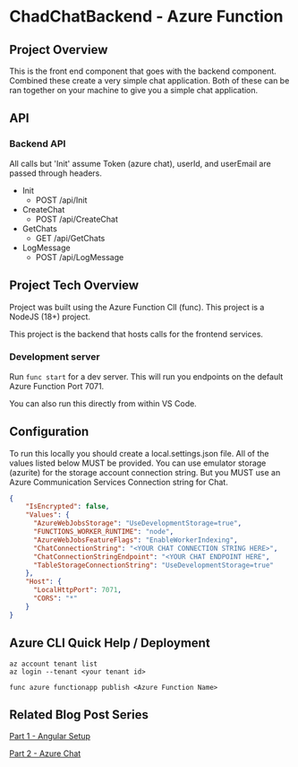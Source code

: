 # ChadChatBackend - Azure Function

## Project Overview

This is the front end component that goes with the backend component. Combined these create a very simple chat application. Both of these can be ran together on your machine to give you a simple chat application.

## API

### Backend API

All calls but 'Init' assume Token (azure chat), userId, and userEmail are passed through headers.

- Init
  - POST /api/Init
- CreateChat
  - POST /api/CreateChat
- GetChats
  - GET /api/GetChats
- LogMessage
  - POST /api/LogMessage

## Project Tech Overview

Project was built using the Azure Function ClI (func). This project is a NodeJS (18+) project.

This project is the backend that hosts calls for the frontend services.

### Development server

Run `func start` for a dev server. This will run you endpoints on the default Azure Function Port 7071.

You can also run this directly from within VS Code.

## Configuration

To run this locally you should create a local.settings.json file. All of the values listed below MUST be provided. You can use emulator storage (azurite) for the storage account connection string. But you MUST use an Azure Communication Services Connection string for Chat.

```JSON
{
    "IsEncrypted": false,
    "Values": {
      "AzureWebJobsStorage": "UseDevelopmentStorage=true",
      "FUNCTIONS_WORKER_RUNTIME": "node",
      "AzureWebJobsFeatureFlags": "EnableWorkerIndexing",
      "ChatConnectionString": "<YOUR CHAT CONNECTION STRING HERE>",
      "ChatConnectionStringEndpoint": "<YOUR CHAT ENDPOINT HERE",
      "TableStorageConnectionString": "UseDevelopmentStorage=true"
    },
    "Host": {
      "LocalHttpPort": 7071,
      "CORS": "*"
    }
}

```

## Azure CLI Quick Help / Deployment

```
az account tenant list
az login --tenant <your tenant id>
```

```
func azure functionapp publish <Azure Function Name>
```

## Related Blog Post Series

[Part 1 - Angular Setup](https://dontpaniclabs.com/blog/post/2023/04/27/building-a-chat-system-part-1/)

[Part 2 - Azure Chat](https://dontpaniclabs.com/blog/post/2023/05/09/building-a-chat-system-part-2/)
